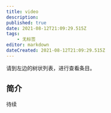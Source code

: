 ```yaml
---
title: video
description: 
published: true
date: 2021-08-12T21:09:29.515Z
tags:
    - 无标签
editor: markdown
dateCreated: 2021-08-12T21:09:29.515Z
---
```


请到左边的树状列表，进行查看条目。

## 简介

待续

